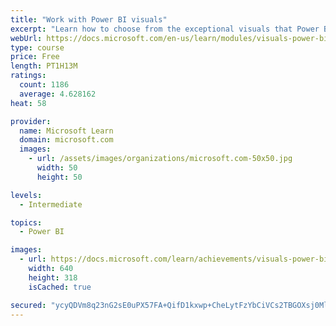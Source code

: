 ```yaml
---
title: "Work with Power BI visuals"
excerpt: "Learn how to choose from the exceptional visuals that Power BI makes available to you. Formatting visuals will direct the user’s attention to exactly where you want it, while helping to make the visual easier to read and interpret. You will also learn about how to use key performance indicators (KPIs)."
webUrl: https://docs.microsoft.com/en-us/learn/modules/visuals-power-bi/
type: course
price: Free
length: PT1H13M
ratings:
  count: 1186
  average: 4.628162
heat: 58

provider:
  name: Microsoft Learn
  domain: microsoft.com
  images:
    - url: /assets/images/organizations/microsoft.com-50x50.jpg
      width: 50
      height: 50

levels:
  - Intermediate

topics:
  - Power BI

images:
  - url: https://docs.microsoft.com/learn/achievements/visuals-power-bi-social.png
    width: 640
    height: 318
    isCached: true

secured: "ycyQDVm8q23nG2sE0uPX57FA+QifD1kxwp+CheLytFzYbCiVCs2TBGOXsj0Mlu/7q7zx6nNXNHsTcXc+n9uI24bpyU4+CNMrSPjHbrNDrWFzFgfFzx0PVSGyLrgqdBf+IaXVw8/qeX3srH+b4neducyLI9dJxBExCZuAzRnpoDk6VZiWd+yZBvgUPPBgq+RBiD4tBb1ntzMDkQgAohnffvhCIBjTnB5zHihHrD0pBOt5F0REcAOF/vmzw3C/89z231cLtzrUezEt9RC/gwFuUhM2OjvpUQjz4qGJUzOTJ3bdVgI7Cdbfz1swCITbignvIMO9DzhnbjSq7V+NjiDE+RadxJe56bsqnCoGAp4au2OzuakZ8egZKth+DSzsjIYH5PPKyKiTIupmdtlJLzS05dhR446+RYkbup58vvJ3ab8=;A6cNagbRJzSr6ryEoQs+wA=="
---
```


